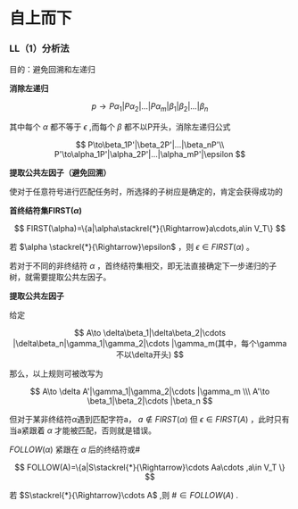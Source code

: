 # 自上而下

### LL（1）分析法

目的：避免回溯和左递归

**消除左递归**

$$
p\to P\alpha_1|P\alpha_2|…|P\alpha_m|\beta_1|\beta_2|…|\beta_n
$$

其中每个 $\alpha$ 都不等于 $\epsilon$ ,而每个 $\beta$ 都不以P开头，消除左递归公式

$$
P\to\beta_1P'|\beta_2P'|…|\beta_nP'\\
P'\to\alpha_1P'|\alpha_2P'|…|\alpha_mP'|\epsilon
$$

**提取公共左因子（避免回溯）**

使对于任意符号进行匹配任务时，所选择的子树应是确定的，肯定会获得成功的

**首终结符集FIRST($\alpha$)**

$$
FIRST(\alpha)=\{a|\alpha\stackrel{*}{\Rightarrow}a\cdots,a\in V_T\}
$$

若 $\alpha \stackrel{*}{\Rightarrow}\epsilon$ ，则 $\epsilon \in FIRST(\alpha)$ 。

若对于不同的非终结符 $\alpha$ ，首终结符集相交，即无法直接确定下一步递归的子树，就需要提取公共左因子。

********************提取公共左因子********************

给定

$$
A\to \delta\beta_1|\delta\beta_2|\cdots |\delta\beta_n|\gamma_1|\gamma_2|\cdots |\gamma_m(其中，每个\gamma不以\delta开头)
$$

那么，以上规则可被改写为

$$
A\to \delta A'|\gamma_1|\gamma_2|\cdots |\gamma_m \\\ A'\to \beta_1|\beta_2|\cdots |\beta_n
$$

但对于某非终结符$\alpha$遇到匹配字符a， $a \notin FIRST(\alpha)$  但 $\epsilon \in FIRST(A)$ ，此时只有当a紧跟着 $\alpha$ 才能被匹配，否则就是错误。

 $FOLLOW(\alpha)$ 紧跟在 $\alpha$ 后的终结符或#

$$
FOLLOW(A)=\{a|S\stackrel{*}{\Rightarrow}\cdots Aa\cdots ,a\in V_T \}
$$

若 $S\stackrel{*}{\Rightarrow}\cdots A$ ,则 $\# \in  FOLLOW(A)$ .
